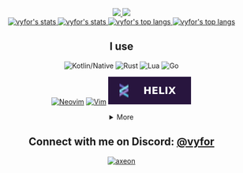 <div align="center">
  <a href="https://github.com/vyfor/cord.nvim#gh-dark-mode-only" title="View Plugin">
    <img src="https://lanyard.cnrad.dev/api/446729269872427018?hideStatus=true&bg=00000000&idleMessage=Idle&borderRadius=0&theme=dark"/>
  </a>
  <a href="https://github.com/vyfor/cord.nvim#gh-light-mode-only" title="View Plugin">
    <img src="https://lanyard.cnrad.dev/api/446729269872427018?hideStatus=true&bg=00000000&idleMessage=Idle&borderRadius=0&theme=light"/>
  </a>
  
  <br>
  
  <a href="https://github.com/vyfor#gh-dark-mode-only">
    <img src="https://readme-stats-nu.vercel.app/api?username=vyfor&amp;show_icons=true&amp;theme=github_dark&hide_border=true&line_height=27" alt="vyfor's stats" />
  </a>
  <a href="https://github.com/vyfor#gh-light-mode-only">
    <img src="https://readme-stats-nu.vercel.app/api?username=vyfor&amp;show_icons=true&amp;theme=default&hide_border=true&line_height=27" alt="vyfor's stats" />
  </a>

  <a href="https://github.com/vyfor#gh-dark-mode-only">
    <img align="bottom" src="https://readme-stats-nu.vercel.app/api/top-langs/?username=vyfor&amp;hide=javascript,java&amp;exclude_repo=dive-bot,axeon-bot&amp;langs_count=3&amp;theme=github_dark&hide_border=true" alt="vyfor's top langs" />
  </a>
  <a href="https://github.com/vyfor#gh-light-mode-only">
    <img src="https://readme-stats-nu.vercel.app/api/top-langs/?username=vyfor&amp;hide=javascript,java&amp;exclude_repo=dive-bot,axeon-bot&amp;langs_count=3&amp;theme=default&hide_border=true" alt="vyfor's top langs" />
  </a>
  
  <h2>I use</h3>
  <p>
    <img src="https://img.shields.io/badge/kotlin/native-%237F52FF.svg?style=for-the-badge&amp;logo=kotlin&amp;logoColor=white" alt="Kotlin/Native">
    <img src="https://img.shields.io/badge/rust-%23000000.svg?style=for-the-badge&amp;logo=rust&amp;logoColor=white" alt="Rust">
    <img src="https://img.shields.io/badge/lua-%232C2D72.svg?style=for-the-badge&amp;logo=lua&amp;logoColor=white" alt="Lua">
    <img src="https://img.shields.io/badge/go-%2300ADD8.svg?style=for-the-badge&amp;logo=go&amp;logoColor=white" alt="Go">
  </p>
  <p>
    <a href="https://neovim.io/"><img src="https://img.shields.io/badge/Neovim-116aab.svg?&amp;style=for-the-badge&amp;logo=neovim&amp;logoColor=white" alt="Neovim"></a>
    <a href="https://www.vim.org/"><img src="https://img.shields.io/badge/Vim-019733?logo=vim&amp;logoColor=white&amp;style=for-the-badge" alt="Vim"></a>
    <a href="https://helix-editor.com/"><img src="./assets/helix-logo.svg" alt="Helix"></a>
  </p>
  <details>
    <summary>More</summary>
    <p>
      <img src="https://img.shields.io/badge/kotlin/jvm-%237F52FF.svg?style=for-the-badge&amp;logo=kotlin&amp;logoColor=white" alt="Kotlin/JVM">
      <img src="https://img.shields.io/badge/java-%23ED8B00.svg?style=for-the-badge&amp;logo=openjdk&amp;logoColor=white" alt="Java">
      <img src="https://img.shields.io/badge/python-3670A0?style=for-the-badge&amp;logo=python&amp;logoColor=ffdd54" alt="Python">
      <img src="https://img.shields.io/badge/PowerShell-%235391FE.svg?style=for-the-badge&amp;logo=powershell&amp;logoColor=white" alt="PowerShell">
    </p>
    <p>
      <img src="https://img.shields.io/badge/html5-%23E34F26.svg?style=for-the-badge&amp;logo=html5&amp;logoColor=white" alt="HTML5">
      <img src="https://img.shields.io/badge/css3-%231572B6.svg?style=for-the-badge&amp;logo=css3&amp;logoColor=white" alt="CSS3">
      <img src="https://img.shields.io/badge/javascript-%23323330.svg?style=for-the-badge&amp;logo=javascript&amp;logoColor=%23F7DF1E" alt="JavaScript">
      <img src="https://img.shields.io/badge/typescript-%23007ACC.svg?style=for-the-badge&amp;logo=typescript&amp;logoColor=white" alt="TypeScript">
    </p>
    <p>
      <img src="https://img.shields.io/badge/react-%2320232a.svg?style=for-the-badge&amp;logo=react&amp;logoColor=%2361DAFB" alt="React">
      <img src="./assets/qwik-logo.svg" alt="Qwik">
      <img src="https://img.shields.io/badge/express.js-%23404d59.svg?style=for-the-badge&amp;logo=express&amp;logoColor=%2361DAFB" alt="Express.js">
      <img src="https://img.shields.io/badge/nestjs-%23E0234E.svg?style=for-the-badge&amp;logo=nestjs&amp;logoColor=white" alt="NestJS">
      <img src="https://img.shields.io/badge/SASS-hotpink.svg?style=for-the-badge&amp;logo=SASS&amp;logoColor=white" alt="SASS">
      <img src="https://img.shields.io/badge/tailwindcss-%2338B2AC.svg?style=for-the-badge&amp;logo=tailwind-css&amp;logoColor=white" alt="TailwindCSS">
    </p>
    <p>
      <img src="https://img.shields.io/badge/postgres-%23316192.svg?style=for-the-badge&amp;logo=postgresql&amp;logoColor=white" alt="Postgres">
      <img src="https://img.shields.io/badge/mysql-%2300000f.svg?style=for-the-badge&amp;logo=mysql&amp;logoColor=white" alt="MySQL">
      <img src="https://img.shields.io/badge/sqlite-%2307405e.svg?style=for-the-badge&amp;logo=sqlite&amp;logoColor=white" alt="SQLite">
      <img src="https://img.shields.io/badge/MongoDB-%234ea94b.svg?style=for-the-badge&amp;logo=mongodb&amp;logoColor=white" alt="MongoDB">
      <img src="https://img.shields.io/badge/docker-%230db7ed.svg?style=for-the-badge&amp;logo=docker&amp;logoColor=white" alt="Docker">
      <img src="https://img.shields.io/badge/Postman-FF6C37?style=for-the-badge&amp;logo=postman&amp;logoColor=white" alt="Postman">
      <img src="https://img.shields.io/badge/Gradle-02303A.svg?style=for-the-badge&amp;logo=Gradle&amp;logoColor=white" alt="Gradle">
      <img src="https://img.shields.io/badge/Maven-C71A36?style=for-the-badge&amp;logo=apachemaven&amp;logoColor=white" alt="Maven">
    </p>
  </details>
  
  <h2>Connect with me on Discord: <a href="https://discord.com/users/446729269872427018" title="vyfor">@vyfor</a></h2>
  <a href="https://discord.gg/mw27xdA3wh"><img src="https://discord.com/api/guilds/1075450745232564245/widget.png?style=banner3" alt="axeon"/></a>
</div>
